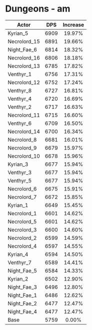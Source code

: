 # Dungeons - am
| Actor | DPS | Increase |
|---|:---:|:---:|
|Kyrian_5|6909|19.97%|
|Necrolord_15|6891|19.66%|
|Night_Fae_6|6814|18.32%|
|Necrolord_16|6806|18.18%|
|Necrolord_13|6785|17.82%|
|Venthyr_1|6756|17.31%|
|Necrolord_12|6752|17.24%|
|Venthyr_8|6727|16.81%|
|Venthyr_4|6720|16.69%|
|Venthyr_2|6717|16.63%|
|Necrolord_11|6715|16.60%|
|Venthyr_6|6709|16.50%|
|Necrolord_14|6700|16.34%|
|Necrolord_8|6681|16.01%|
|Necrolord_9|6679|15.97%|
|Necrolord_10|6678|15.96%|
|Kyrian_3|6677|15.94%|
|Venthyr_3|6677|15.94%|
|Venthyr_5|6677|15.94%|
|Necrolord_6|6675|15.91%|
|Necrolord_7|6672|15.85%|
|Kyrian_1|6649|15.45%|
|Necrolord_1|6601|14.62%|
|Necrolord_5|6601|14.62%|
|Necrolord_3|6600|14.60%|
|Necrolord_2|6599|14.59%|
|Necrolord_4|6597|14.55%|
|Kyrian_4|6594|14.50%|
|Venthyr_7|6589|14.41%|
|Night_Fae_5|6584|14.33%|
|Kyrian_2|6502|12.90%|
|Night_Fae_3|6496|12.80%|
|Night_Fae_1|6486|12.62%|
|Night_Fae_2|6477|12.47%|
|Night_Fae_4|6477|12.47%|
|Base|5759|0.00%|
